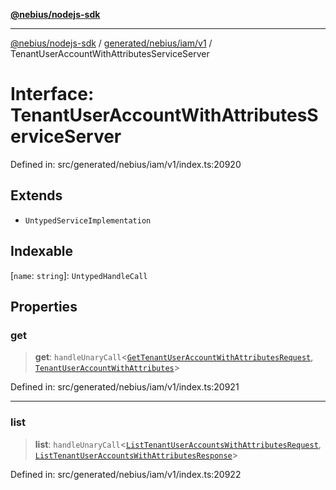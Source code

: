 [**@nebius/nodejs-sdk**](../../../../../README.md)

***

[@nebius/nodejs-sdk](../../../../../README.md) / [generated/nebius/iam/v1](../README.md) / TenantUserAccountWithAttributesServiceServer

# Interface: TenantUserAccountWithAttributesServiceServer

Defined in: src/generated/nebius/iam/v1/index.ts:20920

## Extends

- `UntypedServiceImplementation`

## Indexable

\[`name`: `string`\]: `UntypedHandleCall`

## Properties

### get

> **get**: `handleUnaryCall`\<[`GetTenantUserAccountWithAttributesRequest`](GetTenantUserAccountWithAttributesRequest.md), [`TenantUserAccountWithAttributes`](TenantUserAccountWithAttributes.md)\>

Defined in: src/generated/nebius/iam/v1/index.ts:20921

***

### list

> **list**: `handleUnaryCall`\<[`ListTenantUserAccountsWithAttributesRequest`](ListTenantUserAccountsWithAttributesRequest.md), [`ListTenantUserAccountsWithAttributesResponse`](ListTenantUserAccountsWithAttributesResponse.md)\>

Defined in: src/generated/nebius/iam/v1/index.ts:20922

